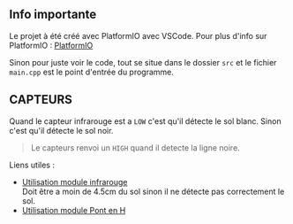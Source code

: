 
## Info importante
Le projet à été créé avec PlatformIO avec VSCode.
Pour plus d'info sur PlatformIO : [PlatformIO](https://platformio.org/)  
  
Sinon pour juste voir le code, tout se situe dans le dossier `src` et le fichier `main.cpp` est le point d'entrée du programme.

## CAPTEURS
Quand le capteur infrarouge est a `LOW` c'est qu'il détecte le sol blanc.
Sinon c'est qu'il détecte le sol noir.
> Le capteurs renvoi un `HIGH` quand il detecte la ligne noire.

Liens utiles : 
- [Utilisation module infrarouge](https://www.instructables.com/How-to-Use-TCRT5000-IR-Sensor-Module-With-Arduino-/)  
   Doit être a moin de 4.5cm du sol sinon il ne détecte pas correctement le sol.
- [Utilisation module Pont en H](https://arduino.blaisepascal.fr/pont-en-h-l298n/)